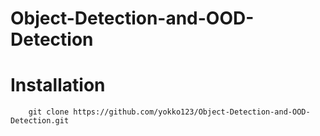 # Object-Detection-and-OOD-Detection

# Installation

```
    git clone https://github.com/yokko123/Object-Detection-and-OOD-Detection.git
```
